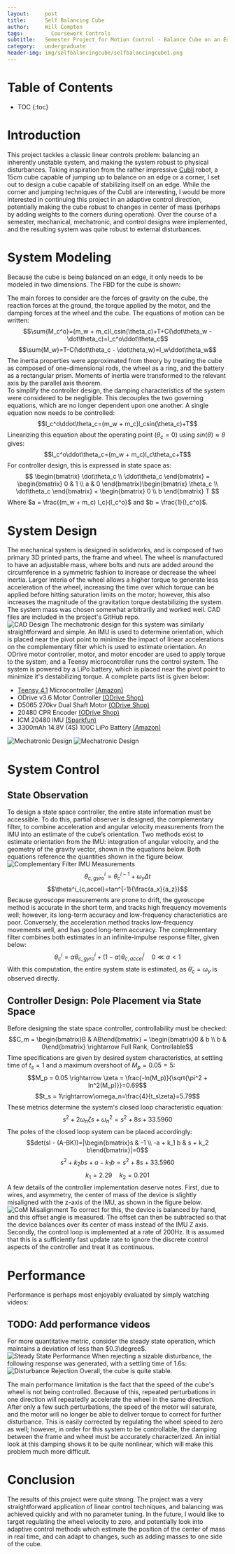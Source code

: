 ```yaml
---
layout:     post
title:      Self Balancing Cube
author:     Will Compton
tags: 		  Coursework Controls
subtitle:  	Semester Project for Motion Control - Balance Cube on an Edge
category:   undergraduate
header-img: img/selfbalancingcube/selfbalancingcube1.png
---
```

<!-- Start Writing Below in Markdown -->

# Table of Contents

* TOC
{:toc}

# Introduction
This project tackles a classic linear controls problem: balancing an inherently unstable system, and making the system robust to physical disturbances.  Taking inspiration from the rather impressive [Cubli](https://robohub.org/swiss-robots-cubli-a-cube-that-can-jump-up-balance-and-walk-across-your-desk/) robot, a 15cm cube capable of jumping up to balance on an edge or a corner, I set out to design a cube capable of stabilizing itself on an edge.  While the corner and jumping techniques of the Cubli are interesting, I would be more interested in continuing this project in an adaptive control direction, potentially making the cube robust to changes in center of mass (perhaps by adding weights to the corners during operation).  Over the course of a semester, mechanical, mechatronic, and control designs were implemented, and the resulting system was quite robust to external disturbances.  
# System Modeling
Because the cube is being balanced on an edge, it only needs to be modeled in two dimensions.  The FBD for the cube is shown:


The main forces to consider are the forces of gravity on the cube, the reaction forces at the ground, the torque applied by the motor, and the damping forces at the wheel and the cube. The equations of motion can be written:
$$\sum{M_c^o}=(m_w + m_c)l_csin(\theta_c)+T+C(\dot\theta_w - \dot\theta_c)=I_c^o\ddot\theta_c$$ $$\sum{M_w}=T-C(\dot\theta_c - \dot\theta_w)=I_w\ddot\theta_w$$
The inertia properties were approximated from theory by treating the cube as composed of one-dimensional rods, the wheel as a ring, and the battery as a rectangular prism.  Moments of inertia were transformed to the relevant axis by the parallel axis theorem.  
To simplify the controller design, the damping characteristics of the system were considered to be negligible.  This decouples the two governing equations, which are no longer dependent upon one another.  A single equation now needs to be controlled:
$$I_c^o\ddot\theta_c=(m_w + m_c)l_csin(\theta_c)+T$$
Linearizing this equation about the operating point $(\theta_c=0)$ using $sin(\theta)\approx \theta$ gives:
$$I_c^o\ddot\theta_c=(m_w + m_c)l_c\theta_c+T$$
For controller design, this is expressed in state space as:
$$
  \begin{bmatrix}
   \dot\theta_c \\
   \ddot\theta_c
  \end{bmatrix} = 
  \begin{bmatrix}
    0 & 1 \\ a & 0
  \end{bmatrix}\begin{bmatrix}
    \theta_c \\ \dot\theta_c
  \end{bmatrix} + \begin{bmatrix}
    0 \\ b
  \end{bmatrix} T
$$
Where $a = \frac{(m_w + m_c) l_c}{I_c^o}$ and $b = \frac{1}{I_c^o}$.

# System Design
The mechanical system is designed in solidworks, and is composed of two primary 3D printed parts, the frame and wheel.  The wheel is manufactured to have an adjustable mass, where bolts and nuts are added around the circumference in a symmetric fashion to increase or decrease the wheel inertia.  Larger interia of the wheel allows a higher torque to generate less acceleration of the wheel, increasing the time over which torque can be applied before hitting saturation limits on the motor; however, this also increases the magnitude of the gravitation torque destabilizing the system.  The system mass was chosen somewhat arbitrarily and worked well.  CAD files are included in the project's GitHub repo.  
![CAD Design](http://wdc3iii.github.io/website/img/selfbalancingcube/cad_1.png)
The mechatronic design for this system was similarly straightforward and simple.  An IMU is used to determine orientation, which is placed near the pivot point to minimize the impact of linear accelerations on the complementary filter which is used to estimate orientation.  An ODrive motor controller, motor, and motor encoder are used to apply torque to the system, and a Teensy microcontroller runs the control system.  The system is powered by a LiPo battery, which is placed near the pivot point to minimize it's destabilizing torque.  A complete parts list is given below:

* [Teensy 4.1](https://www.pjrc.com/store/teensy41.html) Microcontroller [(Amazon)](https://www.amazon.com/PJRC-Cortex-M7-Processor-iMXRT1062-Without/dp/B088JY7P2H/ref=sr_1_4?keywords=teensy+4.1&link_code=qs&qid=1652299679&sourceid=Mozilla-search&sr=8-4)
* ODrive v3.6 Motor Controller [(ODrive Shop)](https://odriverobotics.com/shop/odrive-v36)
* D5065 270kv Dual Shaft Motor [(ODrive Shop)](https://odriverobotics.com/shop/odrive-custom-motor-d5065)
* 20480 CPR Encoder [(ODrive Shop)](https://odriverobotics.com/shop/20480-cpr-encoder-with-odrive-cable)
* ICM 20480 IMU [(Sparkfun)](https://www.sparkfun.com/products/15335)
* 3300mAh 14.8V (4S) 100C LiPo Battery [(Amazon)](https://www.amazon.com/3300mAh-Graphene-Connector-Airplane-Quadcopter/dp/B082TRLPWQ?th=1)

![Mechatronic Design](http://wdc3iii.github.io/website/img/selfbalancingcube/mech_layout_1.png)
![Mechatronic Design](http://wdc3iii.github.io/website/img/selfbalancingcube/mech_layout_2.png)
# System Control

## State Observation
To design a state space controller, the entire state information must be accessible. To do this, partial observer is designed, the complementary filter, to combine acceleration and angular velocity measurements from the IMU into an estimate of the cube’s orientation. Two methods exist to estimate orientation from the IMU: integration of angular velocity, and the geometry of the gravity vector, shown in the equations below.  Both equations reference the quantities shown in the figure below.
![Complementary Filter IMU Measurements](http://wdc3iii.github.io/website/img/selfbalancingcube/comp_filter.png)
$$\theta^i_{c,gyro}=\theta^{i-1}_c + \omega_y \Delta t$$
$$\theta^i_{c,accel}=tan^{-1}{\frac{a_x}{a_z}}$$
Because gyroscope measurements are prone to drift, the gyroscope method is accurate in the short term, and tracks high frequency movements well; however, its long-term accuracy and low-frequency characteristics are poor. Conversely, the acceleration method tracks low-frequency movements well, and 
has good long-term accuracy. The complementary filter combines both estimates in an infinite-impulse response filter, given below:
$$\theta^i_c=\alpha \theta^i_{c,gyro} + (1 - \alpha)\theta^i_{c,accel}\quad 0 \ll \alpha < 1$$
With this computation, the entire system state is estimated, as $\dot\theta_c=\omega_y$ is observed directly.
## Controller Design: Pole Placement via State Space
Before designing the state space controller, controllability must be checked:
$$C_m = \begin{bmatrix}B & AB\end{bmatrix} = \begin{bmatrix}0 & b \\ b & 0\end{bmatrix} \rightarrow Full Rank, Controllable$$
Time specifications are given by desired system characteristics, at settling time of $t_s = 1$ and a maximum overshoot of $M_p = 0.05 = 5%$:
$$M_p = 0.05 \rightarrow \zeta = \frac{-ln(M_p)}{\sqrt{\pi^2 + ln^2(M_p)}}=0.69$$
$$t_s = 1\rightarrow\omega_n=\frac{4}{t_s\zeta}=5.79$$
These metrics determine the system's closed loop characteristic equation:
$$s^2 + 2\omega_n\zeta s + \omega_n^2=s^2+8s + 33.5960$$
The poles of the closed loop system can be placed accordingly:
$$det(sI - (A-BK))=|\begin{bmatrix}s & -1 \\ -a + k_1 b & s + k_2 b\end{bmatrix}|=0$$
$$s^2 + k_2 b s + a - k_1 b = s^2 + 8s + 33.5960$$
$$k_1 = 2.29\quad k_2 = 0.201$$
A few details of the controller implementation deserve notes. First, due to wires, and asymmetry, the center of mass of the device is slightly misaligned with the z-axis of the IMU, as shown in the figure below.
![CoM Misalignment](http://wdc3iii.github.io/website/img/selfbalancingcube/com_offset.png)
To correct for this, the device is balanced by hand, and this offset angle is measured. The offset can then be subtracted so that the device balances over its center of mass instead of the IMU Z axis. Secondly, the control loop is implemented at a rate of 200Hz. It is assumed that this is a sufficiently fast update rate to ignore the discrete control aspects of the controller and treat it as continuous.
# Performance
Performance is perhaps most enjoyably evaluated by simply watching videos:
## TODO: Add performance videos

For more quantitative metric, consider the steady state operation, which maintains a deviation of less than $0.3\degree$. 
![Steady State Performance](http://wdc3iii.github.io/website/img/selfbalancingcube/ss_performance.png)
When rejecting a sizable disturbance, the following response was generated, with a settling time of 1.6s:
![Disturbance Rejection](http://wdc3iii.github.io/website/img/selfbalancingcube/rejection_performance.png)
Overall, the cube is quite stable.  

The main performance limitation is the fact that the speed of the cube's wheel is not being controlled.  Because of this, repeated perturbations in one direction will repeatedly accelerate the wheel in the same direction.  After only a few such perturbations, the speed of the motor will saturate, and the motor will no longer be able to deliver torque to correct for further disturbance.  This is easily corrected by regulating the wheel speed to zero as well; however, in order for this system to be controllable, the damping between the frame and wheel must be accurately characterized.  An initial look at this damping shows it to be quite nonlinear, which will make this problem much more difficult.  
# Conclusion
The results of this project were quite strong.  The project was a very straightforward application of linear control techniques, and balancing was achieved quickly and with no parameter tuning.  In the future, I would like to target regulating the wheel velocity to zero, and potentially look into adaptive control methods which estimate the position of the center of mass in real time, and can adapt to changes, such as adding masses to one side of the cube.  

